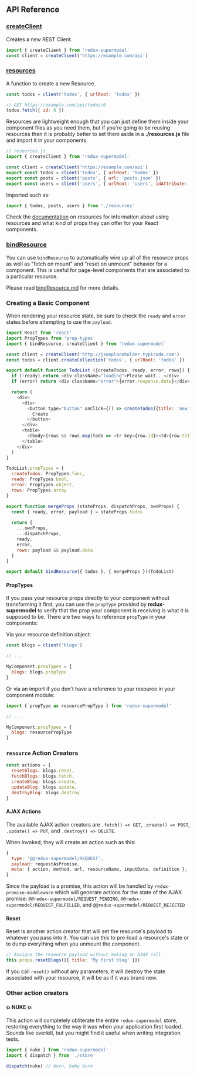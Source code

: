 ## API Reference

### [createClient](createClient.md)

Creates a new REST Client.

```js
import { createClient } from 'redux-supermodel'
const client = createClient('https://example.com/api')
```

### [resources](resources.md)

A function to create a new Resource.

```js
const todos = client('todos', { urlRoot: 'todos' })

// GET https://example.com/api/todos/6
todos.fetch({ id: 6 })
```

Resources are lightweight enough that you can just define them inside your component files as you need them, but if you're going to be reusing resources then it is probably better to set them aside in a **./resources.js** file and import it in your components.

```js
// resources.js
import { createClient } from 'redux-supermodel'

const client = createClient('https://example.com/api')
export const todos = client('todos', { urlRoot: 'todos' })
export const posts = client('posts', { url: 'posts.json' })
export const users = client('users', { urlRoot: 'users', idAttribute: 'userId' })
```

Imported such as:

```js
import { todos, posts, users } from './resources'
```

Check the [documentation](resources.md) on resources for information about using resources and what kind of props they can offer for your React components.

### [bindResource](docs/bindResource.md)

You can use `bindResource` to automatically wire up all of the resource props as well as "fetch on mount" and "reset on unmount" behavior for a component. This is useful for page-level components that are associated to a particular resource.

Please read [bindResource.md](docs/bindResource.md) for more details.

### Creating a Basic Component

When rendering your resource state, be sure to check the `ready` and `error` states before attempting to use the `payload`.

```js
import React from 'react'
import PropTypes from 'prop-types'
import { bindResource, createClient } from 'redux-supermodel'

const client = createClient('http://jsonplaceholder.typicode.com')
const todos = client.createCollection('todos', { urlRoot: 'todos' })

export default function TodoList ({createTodos, ready, error, rows}) {
  if (!ready) return <div className="loading">Please wait...</div>
  if (error) return <div className="error">{error.response.data}</div>

  return (
    <div>
      <div>
        <button type="button" onClick={() => createTodos({title: 'new item'})}>
          Create
        </button>
      </div>
      <table>
        <tbody>{rows && rows.map(todo => <tr key={row.id}><td>{row.title}</td></tr>)}</tbody>
      </table>
    </div>
  )
}

TodoList.propTypes = {
  createTodos: PropTypes.func,
  ready: PropTypes.bool,
  error: PropTypes.object,
  rows: PropTypes.array
}

export function mergeProps (stateProps, dispatchProps, ownProps) {
  const { ready, error, payload } = stateProps.todos
  
  return {
    ...ownProps,
    ...dispatchProps,
    ready,
    error,
    rows: payload && payload.data
  }
}

export default bindResource({ todos }, { mergeProps })(TodoList)
```

#### PropTypes

If you pass your resource props directly to your component without transforming it first, you can use the `propType` provided by **redux-supermodel** to verify that the prop your component is receiving is what it is supposed to be. There are two ways to reference `propType` in your components:

Via your resource definition object:

```js
const blogs = client('blogs')

// ...

MyComponent.propTypes = {
  blogs: blogs.propType
}
```

Or via an import if you don't have a reference to your resource in your component module:

```js
import { propType as resourcePropType } from 'redux-supermodel'

// ...

MyComponent.propTypes = {
  blogs: resourcePropType
}
```

### `resource` Action Creators

```js
const actions = {
  resetBlogs: blogs.reset,
  fetchBlogs: blogs.fetch,
  createBlog: blogs.create,
  updateBlog: blogs.update,
  destroyBlog: blogs.destroy
}
```

#### AJAX Actions

The available AJAX action creators are `.fetch() => GET`, `.create() => POST`, `.update() => PUT`, and `.destroy() => DELETE`.

When invoked, they will create an action such as this:

```js
{
  type: '@@redux-supermodel/REQUEST',
  payload: requestAsPromise,
  meta: { action, method, url, resourceName, inputData, definition },
}
```

Since the payload is a promise, this action will be handled by `redux-promise-middleware` which will generate actions for the state of the AJAX promise: `@@redux-supermodel/REQUEST_PENDING`, `@@redux-supermodel/REQUEST_FULFILLED`, and `@@redux-supermodel/REQUEST_REJECTED`

#### Reset

Reset is another action creator that will set the resource's payload to whatever you pass into it. You can use this to pre-load a resource's state or to dump everything when you unmount the component.

```js
// Assigns the resource payload without making an AJAX call
this.props.resetBlogs([{ title: 'My first blog' }])
```

If you call `reset()` without any parameters, it will destroy the state associated with your resource, it will be as if it was brand new.

### Other action creators

#### :boom: NUKE :boom:

This action will completely obliterate the entire `redux-supermodel` store, restoring everything to the way it was when your application first loaded. Sounds like overkill, but you might find it useful when writing integration tests.

```js
import { nuke } from 'redux-supermodel'
import { dispatch } from './store'

dispatch(nuke) // burn, baby burn
```
